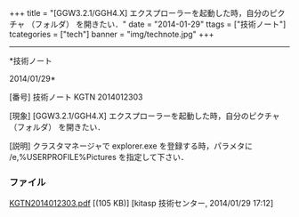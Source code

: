 ﻿+++
title = "[GGW3.2.1/GGH4.X] エクスプローラーを起動した時，自分のピクチャ （フォルダ） を開きたい．"
date = "2014-01-29"
ttags = ["技術ノート"]
tcategories = ["tech"]
banner = "img/technote.jpg"
+++

-----------------------------------------------------------------------------------------------------------------------------

*技術ノート

2014/01/29*


[番号]
技術ノート KGTN 2014012303

[現象]
[GGW3.2.1/GGH4.X] エクスプローラーを起動した時，自分のピクチャ
（フォルダ） を開きたい．

[説明]
クラスタマネージャで explorer.exe を登録する時，パラメタに
/e,%USERPROFILE%Pictures を指定して下さい．


### ファイル

 
 


[KGTN2014012303.pdf](http://techreport.kitasp.net/attachments/download/1510/KGTN2014012303.pdf)
 [(105 KB)] [kitasp 技術センター, 2014/01/29
17:12]


 


 

